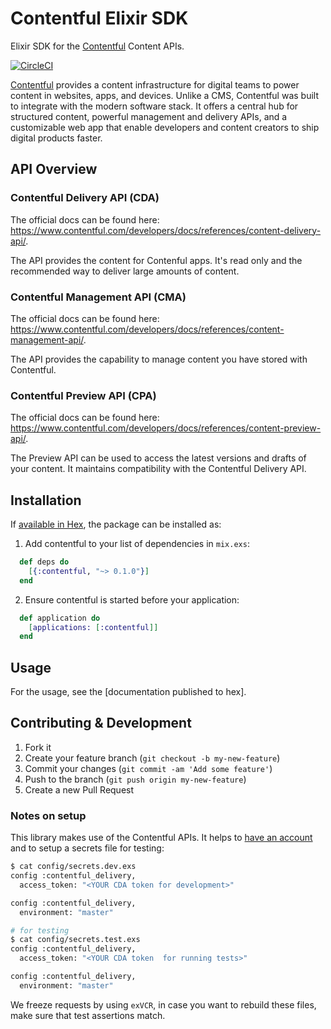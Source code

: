# Contentful Elixir SDK

Elixir SDK for the [Contentful](https://www.contentful.com) Content APIs.

[![CircleCI](https://circleci.com/gh/floriank/contentful.ex/tree/master.svg?style=svg)](https://circleci.com/gh/floriank/contentful.ex/tree/rewrite%2Fv2)

[Contentful](https://www.contentful.com) provides a content infrastructure for digital teams to power content in websites, apps, and devices. Unlike a CMS, Contentful was built to integrate with the modern software stack. It offers a central hub for structured content, powerful management and delivery APIs, and a customizable web app that enable developers and content creators to ship digital products faster.

## API Overview

### Contentful Delivery API (CDA)

The official docs can be found here: https://www.contentful.com/developers/docs/references/content-delivery-api/.

The API provides the content for Contenful apps. It's read only and the recommended way to deliver large amounts of content.

### Contentful Management API (CMA)

The official docs can be found here: https://www.contentful.com/developers/docs/references/content-management-api/.

The API provides the capability to manage content you have stored with Contentful.

### Contentful Preview API (CPA)

The official docs can be found here: https://www.contentful.com/developers/docs/references/content-preview-api/.

The Preview API can be used to access the latest versions and drafts of your content. It maintains compatibility with the Contentful Delivery API.

## Installation

If [available in Hex](https://hex.pm/docs/publish), the package can be installed as:

1. Add contentful to your list of dependencies in `mix.exs`:

```elixir
  def deps do
    [{:contentful, "~> 0.1.0"}]
  end
```

2. Ensure contentful is started before your application:

```elixir
  def application do
    [applications: [:contentful]]
  end
```

## Usage

For the usage, see the [documentation published to hex]. 

## Contributing & Development

1. Fork it
2. Create your feature branch (`git checkout -b my-new-feature`)
3. Commit your changes (`git commit -am 'Add some feature'`)
4. Push to the branch (`git push origin my-new-feature`)
5. Create a new Pull Request

### Notes on setup

This library makes use of the Contentful APIs. It helps to [have an account](https://www.contentful.com/sign-up/#small) and to setup a secrets file for testing:

```bash
$ cat config/secrets.dev.exs
config :contentful_delivery,
  access_token: "<YOUR CDA token for development>"

config :contentful_delivery,
  environment: "master"

# for testing
$ cat config/secrets.test.exs
config :contentful_delivery,
  access_token: "<YOUR CDA token  for running tests>"

config :contentful_delivery,
  environment: "master"
```

We freeze requests by using `exVCR`, in case you want to rebuild these files, make sure that test assertions match.


